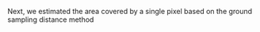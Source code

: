 Next, we estimated the area covered by a single pixel based on the ground sampling distance method 
